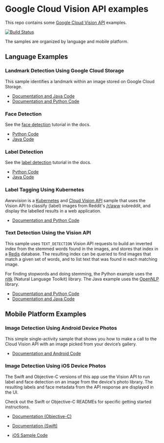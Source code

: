
# Google Cloud Vision API examples

This repo contains some [Google Cloud Vision
API](https://cloud.google.com/vision/) examples.

[![Build
Status](https://travis-ci.org/GoogleCloudPlatform/cloud-vision.svg?branch=master)](https://travis-ci.org/GoogleCloudPlatform/cloud-vision)

The samples are organized by language and mobile platform.

## Language Examples

### Landmark Detection Using Google Cloud Storage

This sample identifies a landmark within an image stored on
Google Cloud Storage.

- [Documentation and Java Code](java/landmark_detection/)
- [Documentation and Python Code](python/landmark_detection/)

### Face Detection

See the [face detection](https://cloud.google.com/vision/docs/face-tutorial) tutorial in the docs.

- [Python Code](python/face_detection)
- [Java Code](java/face_detection/)

### Label Detection

See the [label detection](https://cloud.google.com/vision/docs/label-tutorial) tutorial in the docs.

- [Python Code](python/label)
- [Java Code](java/label/)

### Label Tagging Using Kubernetes

*Awwvision* is a [Kubernetes](https://github.com/kubernetes/kubernetes/) and
[Cloud Vision API](https://cloud.google.com/vision/) sample that uses the
Vision API to classify (label) images from Reddit's
[/r/aww](https://reddit.com/r/aww) subreddit, and display the labelled results
in a web application.

- [Documentation and Python Code](python/awwvision)

### Text Detection Using the Vision API

This sample uses `TEXT_DETECTION` Vision API requests to build an inverted
index from the stemmed words found in the images, and stores that index in a
[Redis](redis.io) database. The resulting index can be queried to find
images that match a given set of words, and to list text that was found in each
matching image.

For finding stopwords and doing stemming, the Python example uses the
[nltk](http://www.nltk.org/index.html) (Natural Language Toolkit) library.
The Java example uses the [OpenNLP](https://opennlp.apache.org/) library.

- [Documentation and Python Code](python/text)
- [Documentation and Java Code](java/text)

## Mobile Platform Examples

### Image Detection Using Android Device Photos

This simple single-activity sample that shows you how to make a call to the
Cloud Vision API with an image picked from your device’s gallery.

- [Documentation and Android Code](android)

### Image Detection Using iOS Device Photos

The Swift and Objective-C versions of this app use the Vision API to run label
and face detection on an image from the device's photo library. The resulting
labels and face metadata from the API response are displayed in the UI.

Check out the Swift or Objective-C READMEs for specific getting started
instructions.

- [Documentation (Objective-C)](ios/Objective-C/README.md)

- [Documentation (Swift)](ios/Swift/README.md)

- [iOS Sample Code](ios)

